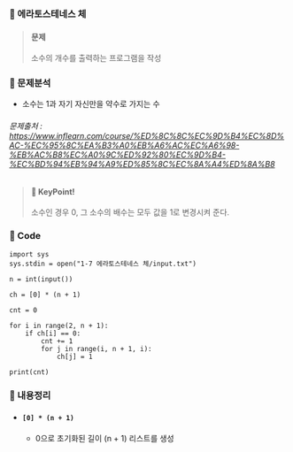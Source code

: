 ### 🥉 에라토스테네스 체

> #### 문제
>
> 소수의 개수를 출력하는 프로그램을 작성

### 📌 문제분석

- 소수는 1과 자기 자신만을 약수로 가지는 수

###### 문제출처 : https://www.inflearn.com/course/%ED%8C%8C%EC%9D%B4%EC%8D%AC-%EC%95%8C%EA%B3%A0%EB%A6%AC%EC%A6%98-%EB%AC%B8%EC%A0%9C%ED%92%80%EC%9D%B4-%EC%BD%94%EB%94%A9%ED%85%8C%EC%8A%A4%ED%8A%B8

> #### 🔑 KeyPoint!
>
> 소수인 경우 0, 그 소수의 배수는 모두 값을 1로 변경시켜 준다.

### 🔌 Code

```
import sys
sys.stdin = open("1-7 에라토스테네스 체/input.txt")

n = int(input())

ch = [0] * (n + 1)

cnt = 0

for i in range(2, n + 1):
    if ch[i] == 0:
        cnt += 1
        for j in range(i, n + 1, i):
            ch[j] = 1

print(cnt)
```

### 📃 내용정리

- #### `[0] * (n + 1)`
  - 0으로 초기화된 길이 (n + 1) 리스트를 생성
